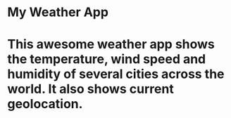 # My Weather App

# This awesome weather app shows the temperature, wind speed and humidity of several cities across the world. It also shows current geolocation.
